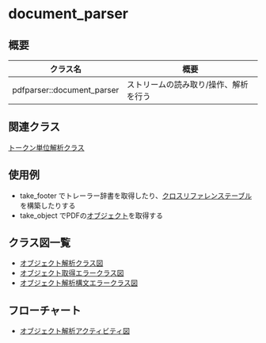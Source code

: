 # document_parser
## 概要
| クラス名 | 概要 |
| --- | --- |
| pdfparser::document_parser | ストリームの読み取り/操作、解析を行う |

## 関連クラス
[トークン単位解析クラス](tokenizer/tokenizer.md)

## 使用例
- take_footer でトレーラー辞書を取得したり、[クロスリファレンステーブル](xref_types/xref_types.md)を構築したりする
- take_object でPDFの[オブジェクト](object_types/object_types.md)を取得する

## クラス図一覧
- [オブジェクト解析クラス図](document_parser.class.pu)
- [オブジェクト取得エラークラス図](object_not_found_error.class.pu)
- [オブジェクト解析構文エラークラス図](parse_error.class.pu)

## フローチャート
- [オブジェクト解析アクティビティ図](document_parser.activity.pu)
